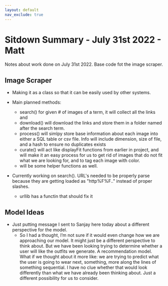 ```yaml
---
layout: default
nav_exclude: true
---
```

# Sitdown Summary - July 31st 2022 - Matt

Notes about work done on July 31st 2022. Base code fot the image scraper. 

## Image Scraper
- Making it as a class so that it can be easily used by other systems. 

- Main planned methods:
    - search() for given # of images of a term, it will collect all the links and 
    - download() will download the links and store them in a folder named after the search term.
    - process() will simlpy store base information about each image into either a SQL table or csv file. Info will include dimension, size of file, and a hash to ensure no duplicates exists
    - curate() will act like displayFit functions from earlier in project, and will make it an easy process for us to get rid of images that do not fit what we are looking for, and to tag each image with color. 
    - will be some helper functions as well.
- Currently working on search(). URL's needed to be properly parse because they are getting loaded as "http%F%F.." instead of proper slashes. 
    - urllib has a functin that should fix it

## Model Ideas
- Just putting message I sent to Sanjay here today about a different perspective for the model.
    - So I had a thought, I’m not sure if it would even change how we are approaching our model. It might just be a different perspective to think about.  But we have been looking trying to determine whether a user will like the outfits we generate. A recommendation model. What if we thought about it more like: we are trying to predict what the user is going to wear next, something, more along the lines of something sequential. I have no clue whether that would look differently than what we have already been thinking about. Just a different possibility for us to consider. 